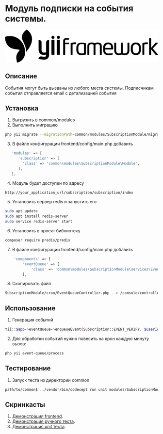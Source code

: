 # Модуль подписки на события системы.


![yii2 framework](/yii3.png)

## Описание

События могут быть вызваны из любого места системы.
Подписчикам события отправляется email с детализацией события

## Установка
1. Выгрузить в common/modules
2. Выполнить миграцию

```bash
php yii migrate --migrationPath=common/modules/SubscriptionModule/migrations
```

3. В файле конфигурации frontend/config/main.php добавить
```bash
   'modules' => [
      'subscription' => [
        'class' => 'common\modules\SubscriptionModule\Module',
      ],
   ],
```

4. Модуль будет доступен по адресу
```bash
http://your_application_url/subscription/subscription/index
```

5. Установить сервер redis и запустить его
```bash
sudo apt update
sudo apt install redis-server
sudo service redis-server start
```

6. Установить в проект библиотеку
```bash
composer require predis/predis
```

7. В файле конфигурации frontend/config/main.php добавить
```bash
    'components' => [
        'eventQueue' => [
            'class' => 'common\modules\SubscriptionModule\services\EventQueueService',
        ],
```

8. Скопировать файл
```bash
SubscriptionModule/cron/EventQueueController.php --> /console/controllers
```

## Использование

1. Генерация событий
```bash
Yii::$app->eventQueue->enqueueEvent(Subscription::EVENT_VERIFY, $userIdWhoTriggeredEvent);
```

2. Для обработки событий нужно повесить на крон каждую минуту вызов:
```bash
php yii event-queue/process
```

## Тестирование
1. Запуск теста из директории common
```bash
path/to/common$ ../vendor/bin/codecept run unit modules/SubscriptionModule/tests/unit/SubscriptionTest
```

## Скринкасты
1. [Демонстрация frontend](https://youtu.be/QIJt37E8O9Q).
2. [Демонстрация ручного теста](https://www.youtube.com/watch?v=ualugj0q7yU).
3. [Демонстрация unit теста](https://youtu.be/GQPVfzzc4Xk).
